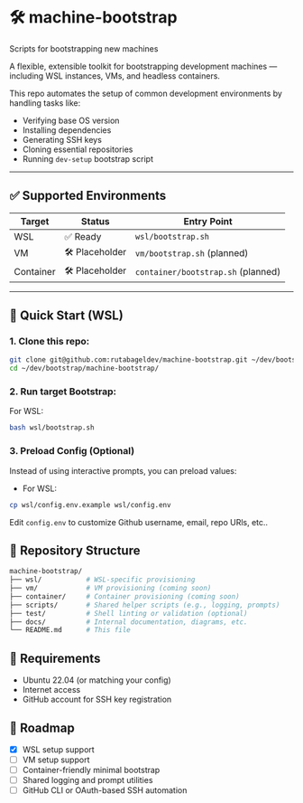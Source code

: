 # 🛠️ machine-bootstrap
Scripts for bootstrapping new machines

A flexible, extensible toolkit for bootstrapping development machines — including WSL instances, VMs, and headless containers.

This repo automates the setup of common development environments by handling tasks like:

- Verifying base OS version
- Installing dependencies
- Generating SSH keys
- Cloning essential repositories
- Running `dev-setup` bootstrap script

---

## ✅ Supported Environments

| Target      | Status         | Entry Point                        |
|-------------|----------------|-------------------------------------|
| WSL         | ✅ Ready       | `wsl/bootstrap.sh`                 |
| VM          | 🛠️ Placeholder | `vm/bootstrap.sh` (planned)        |
| Container   | 🛠️ Placeholder | `container/bootstrap.sh` (planned) |

---

## 🚀 Quick Start (WSL)

### 1. Clone this repo:
```bash
git clone git@github.com:rutabageldev/machine-bootstrap.git ~/dev/bootstrap/machine-bootstrap
cd ~/dev/bootstrap/machine-bootstrap/
```

### 2. Run target Bootstrap:
For WSL:
```bash
bash wsl/bootstrap.sh
```

### 3. Preload Config (Optional)
Instead of using interactive prompts, you can preload values:

- For WSL:
```bash
cp wsl/config.env.example wsl/config.env
```

Edit `config.env` to customize Github username, email, repo URls, etc..

## 📁 Repository Structure
```bash
machine-bootstrap/
├── wsl/           # WSL-specific provisioning
├── vm/            # VM provisioning (coming soon)
├── container/     # Container provisioning (coming soon)
├── scripts/       # Shared helper scripts (e.g., logging, prompts)
├── test/          # Shell linting or validation (optional)
├── docs/          # Internal documentation, diagrams, etc.
└── README.md      # This file
```

## 📌 Requirements
- Ubuntu 22.04 (or matching your config)
- Internet access
- GitHub account for SSH key registration

## 🧠 Roadmap
- [x] WSL setup support
- [ ] VM setup support
- [ ] Container-friendly minimal bootstrap
- [ ] Shared logging and prompt utilities
- [ ] GitHub CLI or OAuth-based SSH automation
